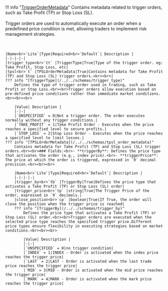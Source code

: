 !!! info "[TriggerOrderMetadata](/../../schemas/trigger_order_metadata)"
    Contains metadata related to trigger orders, such as Take Profit (TP) or Stop Loss (SL).<br><br>Trigger orders are used to automatically execute an order when a predefined price condition is met, allowing traders to implement risk management strategies.<br><br><br>

    |Name<br>`Lite`|Type|Required<br>`Default`| Description |
    |-|-|-|-|
    |trigger_type<br>`tt` |TriggerType|True|Type of the trigger order. eg: Take Profit, Stop Loss, etc|
    |tpsl<br>`t` |TPSLOrderMetadata|True|Contains metadata for Take Profit (TP) and Stop Loss (SL) trigger orders.<br><br>|
    ??? info "[TriggerType](/../../schemas/trigger_type)"
        Defines the type of trigger order used in trading, such as Take Profit or Stop Loss.<br><br>Trigger orders allow execution based on pre-defined price conditions rather than immediate market conditions.<br><br><br>

        |Value| Description |
        |-|-|
        |`UNSPECIFIED` = 0|Not a trigger order. The order executes normally without any trigger conditions.|
        |`TAKE_PROFIT` = 1|Take Profit Order - Executes when the price reaches a specified level to secure profits.|
        |`STOP_LOSS` = 2|Stop Loss Order - Executes when the price reaches a specified level to limit losses.|
    ??? info "[TPSLOrderMetadata](/../../schemas/tpsl_order_metadata)"
        Contains metadata for Take Profit (TP) and Stop Loss (SL) trigger orders.<br><br>### Fields:<br>- **triggerBy**: Defines the price type that activates the order (e.g., index price).<br>- **triggerPrice**: The price at which the order is triggered, expressed in `9` decimal precision.<br><br><br>

        |Name<br>`Lite`|Type|Required<br>`Default`| Description |
        |-|-|-|-|
        |trigger_by<br>`tb` |TriggerBy|True|Defines the price type that activates a Take Profit (TP) or Stop Loss (SL) order|
        |trigger_price<br>`tp` |string|True|The Trigger Price of the order, expressed in `9` decimals.|
        |close_position<br>`cp` |boolean|True|If True, the order will close the position when the trigger price is reached|
        ??? info "[TriggerBy](/../../schemas/trigger_by)"
            Defines the price type that activates a Take Profit (TP) or Stop Loss (SL) order.<br><br>Trigger orders are executed when the selected price type reaches the specified trigger price.Different price types ensure flexibility in executing strategies based on market conditions.<br><br><br>

            |Value| Description |
            |-|-|
            |`UNSPECIFIED` = 0|no trigger condition|
            |`INDEX` = 1|INDEX - Order is activated when the index price reaches the trigger price|
            |`LAST` = 2|LAST - Order is activated when the last trade price reaches the trigger price|
            |`MID` = 3|MID - Order is activated when the mid price reaches the trigger price|
            |`MARK` = 4|MARK - Order is activated when the mark price reaches the trigger price|
